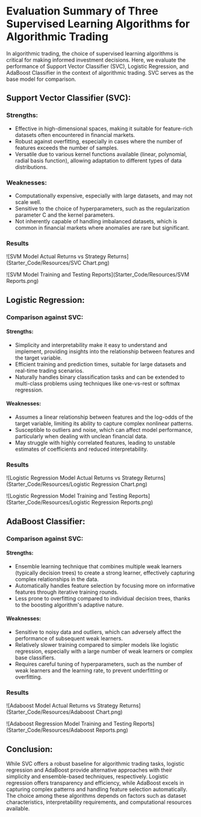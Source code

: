 # Evaluation Summary of Three Supervised Learning Algorithms for Algorithmic Trading

In algorithmic trading, the choice of supervised learning algorithms is critical for making informed investment decisions. Here, we evaluate the performance of Support Vector Classifier (SVC), Logistic Regression, and AdaBoost Classifier in the context of algorithmic trading. SVC serves as the base model for comparison.

## Support Vector Classifier (SVC):

### Strengths:

- Effective in high-dimensional spaces, making it suitable for feature-rich datasets often encountered in financial markets.
- Robust against overfitting, especially in cases where the number of features exceeds the number of samples.
- Versatile due to various kernel functions available (linear, polynomial, radial basis function), allowing adaptation to different types of data distributions.

### Weaknesses:

- Computationally expensive, especially with large datasets, and may not scale well.
- Sensitive to the choice of hyperparameters, such as the regularization parameter C and the kernel parameters.
- Not inherently capable of handling imbalanced datasets, which is common in financial markets where anomalies are rare but significant.

### Results

![SVM Model Actual Returns vs Strategy Returns](Starter_Code/Resources/SVC Chart.png)

![SVM Model Training and Testing Reports](Starter_Code/Resources/SVM Reports.png)


## Logistic Regression:

### Comparison against SVC:

#### Strengths:

- Simplicity and interpretability make it easy to understand and implement, providing insights into the relationship between features and the target variable.
- Efficient training and prediction times, suitable for large datasets and real-time trading scenarios.
- Naturally handles binary classification tasks and can be extended to multi-class problems using techniques like one-vs-rest or softmax regression.

#### Weaknesses:

- Assumes a linear relationship between features and the log-odds of the target variable, limiting its ability to capture complex nonlinear patterns.
- Susceptible to outliers and noise, which can affect model performance, particularly when dealing with unclean financial data.
- May struggle with highly correlated features, leading to unstable estimates of coefficients and reduced interpretability.


### Results

![Logistic Regression Model Actual Returns vs Strategy Returns](Starter_Code/Resources/Logistic Regression Chart.png)

![Logistic Regression Model Training and Testing Reports](Starter_Code/Resources/Logistic Regression Reports.png)

## AdaBoost Classifier:

### Comparison against SVC:

#### Strengths:

- Ensemble learning technique that combines multiple weak learners (typically decision trees) to create a strong learner, effectively capturing complex relationships in the data.
- Automatically handles feature selection by focusing more on informative features through iterative training rounds.
- Less prone to overfitting compared to individual decision trees, thanks to the boosting algorithm's adaptive nature.

#### Weaknesses:

- Sensitive to noisy data and outliers, which can adversely affect the performance of subsequent weak learners.
- Relatively slower training compared to simpler models like logistic regression, especially with a large number of weak learners or complex base classifiers.
- Requires careful tuning of hyperparameters, such as the number of weak learners and the learning rate, to prevent underfitting or overfitting.

### Results

![Adaboost Model Actual Returns vs Strategy Returns](Starter_Code/Resources/Adaboost Chart.png)

![Adaboost Regression Model Training and Testing Reports](Starter_Code/Resources/Adaboost Reports.png)

## Conclusion:

While SVC offers a robust baseline for algorithmic trading tasks, logistic regression and AdaBoost provide alternative approaches with their simplicity and ensemble-based techniques, respectively. Logistic regression offers transparency and efficiency, while AdaBoost excels in capturing complex patterns and handling feature selection automatically. The choice among these algorithms depends on factors such as dataset characteristics, interpretability requirements, and computational resources available.
